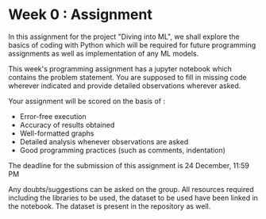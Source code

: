 # **Week 0 : Assignment**

In this assignment for the project "Diving into ML", we shall explore the basics of coding with Python which will be required for future programming assignments as well as implementation of any ML models.

This week's programming assignment has a jupyter notebook which contains the problem statement. You are supposed to fill in missing code wherever indicated and provide detailed observations wherever asked.

Your assignment will be scored on the basis of : 

* Error-free execution
* Accuracy of results obtained
* Well-formatted graphs
* Detailed analysis whenever observations are asked
* Good programming practices (such as comments, indentation)

The deadline for the submission of this assignment is 24 December, 11:59 PM

Any doubts/suggestions can be asked on the group. All resources required including the libraries to be used, the dataset to be used have been linked in the notebook. The dataset is present in the repository as well.
